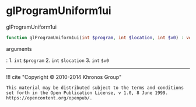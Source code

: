 # glProgramUniform1ui
glProgramUniform1ui

```php
function glProgramUniform1ui(int $program, int $location, int $v0) : void
```



arguments

:    1. `int` `$program` 
    2. `int` `$location` 
    3. `int` `$v0` 



---
     

!!! cite "Copyright © 2010-2014 Khronos Group"

    This material may be distributed subject to the terms and conditions set forth in the Open Publication License, v 1.0, 8 June 1999. https://opencontent.org/openpub/.